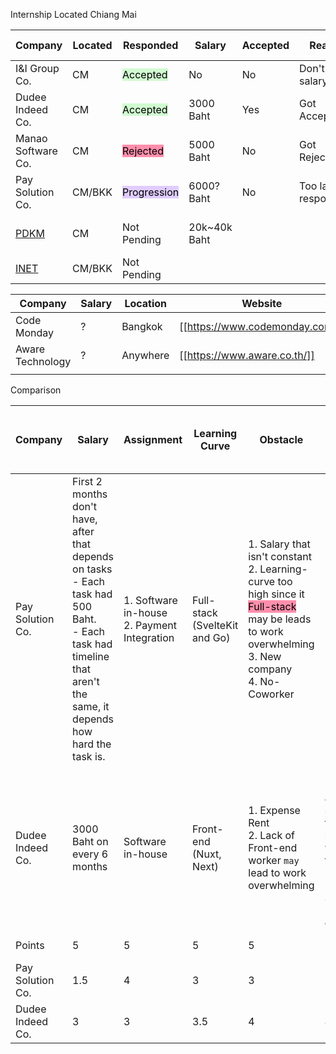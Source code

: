 Internship Located Chiang Mai

| Company                                                    | Located | Responded                                               | Salary       | Accepted | Reason                  | Roles Opening | Tech Stack       | Products   | HR                                                                                                          | Work   |
| ---------------------------------------------------------- | ------- | ------------------------------------------------------- | ------------ | -------- | ----------------------- | ------------- | ---------------- | ---------- | ----------------------------------------------------------------------------------------------------------- | ------ |
| I&I Group Co.                                              | CM      | <mark style="background: #BBFABBA6;">Accepted</mark>    | No           | No       | Don't have salary       | -             | -                |            |                                                                                                             |        |
| Dudee Indeed Co.                                           | CM      | <mark style="background: #BBFABBA6;">Accepted</mark>    | 3000 Baht    | Yes      | Got Accepted            | FE,BE,FS      | Nest, Next, Nuxt | R&D, SW&IH |                                                                                                             |        |
| Manao Software Co.                                         | CM      | <mark style="background: #FF5582A6;">Rejected</mark>    | 5000 Baht    | No       | Got Rejected            | -             | -                |            |                                                                                                             |        |
| Pay Solution Co.                                           | CM/BKK  | <mark style="background: #D2B3FFA6;">Progression</mark> | 6000? Baht   | No       | Too late for responeded | -             | -                | R&D        |                                                                                                             |        |
| [PDKM]([https://www.pdkm.tech/](https://www.pdkm.tech/))   | CM      | Not Pending                                             | 20k~40k Baht |          |                         | BE            | Go (go-gin)      | SW&IH      | [EMAIL]( paiduaykanmai_09@trustmail.jobthai.com), [Consult](https://www.jobthai.com/th/company/job/1318617) | Hybrid |
| [INET]([https://www.inet.co.th/](https://www.inet.co.th/)) | CM/BKK  | Not Pending                                             |              |          |                         | FE,BE,FS      |                  | SW&IH      | [EMAIL](inet_74@trustmail.jobthai.com), [Consult](https://www.jobthai.com/th/job/1082395)                   |        |


| Company          | Salary | Location | Website                         |     |
| ---------------- | ------ | -------- | ------------------------------- | --- |
| Code Monday      | ?      | Bangkok  | [[https://www.codemonday.com/]] |     |
| Aware Technology | ?      | Anywhere | [[https://www.aware.co.th/]]    |     |
|                  |        |          |                                 |     |

Comparison

| Company          | Salary                                                                                                                                                                 | Assignment                                     | Learning Curve                   | Obstacle                                                                                                                                                                                          | Benefit                                                                                   | What Goal will I achieve from  Company                                                                                                                                 | Objective for I looking in Company                                                                                                                                                                                                |                                                  |     |
| ---------------- | ---------------------------------------------------------------------------------------------------------------------------------------------------------------------- | ---------------------------------------------- | -------------------------------- | ------------------------------------------------------------------------------------------------------------------------------------------------------------------------------------------------- | ----------------------------------------------------------------------------------------- | ---------------------------------------------------------------------------------------------------------------------------------------------------------------------- | --------------------------------------------------------------------------------------------------------------------------------------------------------------------------------------------------------------------------------- | ------------------------------------------------ | --- |
| Pay Solution Co. | First 2 months don't have, after that depends on tasks<br>- Each task had 500 Baht.<br>- Each task had timeline that aren't the same, it depends how hard the task is. | 1. Software in-house<br>2. Payment Integration | Full-stack<br>(SvelteKit and Go) | 1. Salary that isn't constant<br>2. Learning-curve too high since it <mark style="background: #FF5582A6;">Full-stack</mark> may be leads to work overwhelming<br>3. New company<br>4. No-Coworker | -                                                                                         | 1. Developed Full-stack skills<br>1. Using **Go lang** in Real-work environment<br>2. Have knowledge about Payment gateway which `may` can be leads to bigger position | If I want to go as <mark style="background: #FF5582A6;">Full-stack</mark> which including <mark style="background: #FFB86CA6;">interest Tools</mark> And Working with <mark style="background: #BBFABBA6;">Payment Gateway</mark> |                                                  |     |
| Dudee Indeed Co. | 3000 Baht on every 6 months                                                                                                                                            | Software in-house                              | Front-end<br>(Nuxt, Next)        | 1. Expense Rent<br>2. Lack of Front-end worker `may` lead to work overwhelming<br>                                                                                                                | 1. Friends and senior that had been working there<br>2. Employee Service (coffee etc)<br> | 1. Developed<br>Front-end Skills                                                                                                                                       | If I don't want to overwhelming myself and working with friends                                                                                                                                                                   |                                                  |     |
| Points           | 5                                                                                                                                                                      | 5                                              | 5                                | 5                                                                                                                                                                                                 | 5                                                                                         | 5                                                                                                                                                                      | 5                                                                                                                                                                                                                                 | Overall /5                                       |     |
| Pay Solution Co. | 1.5                                                                                                                                                                    | 4                                              | 3                                | 3                                                                                                                                                                                                 | 1                                                                                         | 4                                                                                                                                                                      | 4                                                                                                                                                                                                                                 | <mark style="background: #FF5582A6;">2.93</mark> |     |
| Dudee Indeed Co. | 3                                                                                                                                                                      | 3                                              | 3.5                              | 4                                                                                                                                                                                                 | 4                                                                                         | 2                                                                                                                                                                      | 2.5                                                                                                                                                                                                                               | <mark style="background: #BBFABBA6;">3.14</mark> |     |
